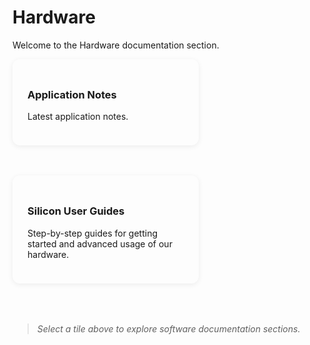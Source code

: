 # Hardware

Welcome to the Hardware documentation section. 

<div style="display: flex; flex-wrap: wrap; gap: 1.5rem; justify-content: space-between; margin-bottom: 2.5rem;">
<a href="ApplicationNotes/index.html" style="flex:1 1 250px; min-width:250px; max-width:32%; background:var(--md-default-bg-color); border-radius:12px; box-shadow:0 2px 8px rgba(0,0,0,0.07); padding:1.5rem; margin-bottom:1.5rem; text-decoration:none; color:inherit; transition:box-shadow 0.2s;"><h3>Application Notes</h3><p>Latest application notes.</p></a>
<a href="SiliconUserGuides/index.html" style="flex:1 1 250px; min-width:250px; max-width:32%; background:var(--md-default-bg-color); border-radius:12px; box-shadow:0 2px 8px rgba(0,0,0,0.07); padding:1.5rem; margin-bottom:1.5rem; text-decoration:none; color:inherit; transition:box-shadow 0.2s;"><h3>Silicon User Guides</h3><p>Step-by-step guides for getting started and advanced usage of our hardware.</p></a>

</div>

> _Select a tile above to explore software documentation sections._

